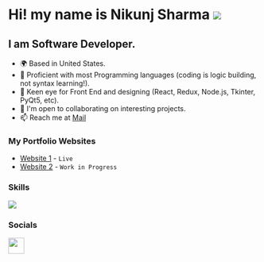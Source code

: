 Hi! my name is Nikunj Sharma ![](https://user-images.githubusercontent.com/18350557/176309783-0785949b-9127-417c-8b55-ab5a4333674e.gif)
========================================================================================================================================

I am Software Developer.
--------------------------
* 🌍  Based in United States.
* 🔭  Proficient with most Programming languages (coding is logic building, not syntax learning!).
* 🧠  Keen eye for Front End and designing (React, Redux, Node.js, Tkinter, PyQt5, etc).
* 🤝  I'm open to collaborating on interesting projects.
* 📫  Reach me at <a target="_blank" rel="noreferrer" href='mailto:1994nikunj@gmail.com'>Mail</a>

### My Portfolio Websites
* [Website 1](https://1994nikunj.github.io/) - `Live`
* [Website 2](https://nikunjsharma.vercel.app/) - `Work in Progress`

### Skills
<p align="left">
<a href="https://skillicons.dev">
    <img src="https://skillicons.dev/icons?i=python,js,docker,react,aws,mongo,flask,graphql,kafka,nodejs,redis" />
</a>

### Socials
<p align="left"> <a href="https://www.linkedin.com/in/1994nikunj/" target="_blank" rel="noreferrer"><img src="https://raw.githubusercontent.com/danielcranney/readme-generator/main/public/icons/socials/linkedin.svg" width="32" height="32" /></a> </p>
